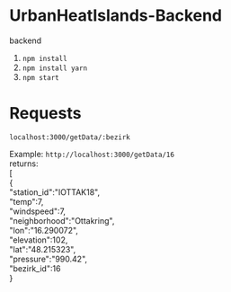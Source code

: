 # UrbanHeatIslands-Backend
backend

1) `npm install`
2) `npm install yarn`
3) `npm start`

# Requests
`localhost:3000/getData/:bezirk`

Example:
`http://localhost:3000/getData/16` <br>
returns:<br>
[<br>
{<br>
"station_id":"IOTTAK18",<br>
"temp":7,<br>
"windspeed":7,<br>
"neighborhood":"Ottakring",<br>
"lon":"16.290072",<br>
"elevation":102,<br>
"lat":"48.215323",<br>
"pressure":"990.42",<br>
"bezirk_id":16<br>
}<br>
